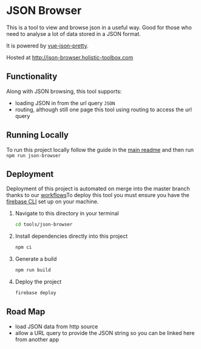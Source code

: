 # JSON Browser

This is a tool to view and browse json in a useful way. Good for those who need to analyse a lot of data stored in a JSON format.

It is powered by [vue-json-pretty](https://www.npmjs.com/package/vue-json-pretty).

Hosted at http://json-browser.holistic-toolbox.com

## Functionality
Along with JSON browsing, this tool supports:
- loading JSON in from the url query `JSON`
- routing, although still one page this tool using routing to access the url query

## Running Locally
To run this project locally follow the guide in the [main readme](https://github.com/holistic-web/toolbox#running-tools-locally) and then run `npm run json-browser`

## Deployment
Deployment of this project is automated on merge into the master branch thanks to our [workflows](/.github/workflows/)To deploy this tool you must ensure you have the [firebase CLI](https://firebase.google.com/docs/cli) set up on your machine.

1. Navigate to this directory in your terminal
	```bash
	cd tools/json-browser
	```
2. Install dependencies directly into this project
	```bash
	npm ci
	```
3. Generate a build
	```bash
	npm run build
	```
4. Deploy the project
	```bash
	firebase deploy
	```

## Road Map
- load JSON data from http source
- allow a URL query to provide the JSON string so you can be linked here from another app
